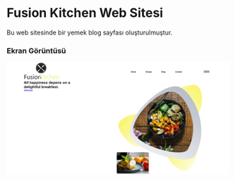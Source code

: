 <h1> Fusion Kitchen Web Sitesi</h1>

Bu web sitesinde bir yemek blog sayfası oluşturulmuştur. 

<h3> Ekran Görüntüsü </h3>

![](screen.PNG)
